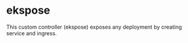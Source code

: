 # ekspose
This custom controller (ekspose) exposes any deployment by creating service and ingress. 

